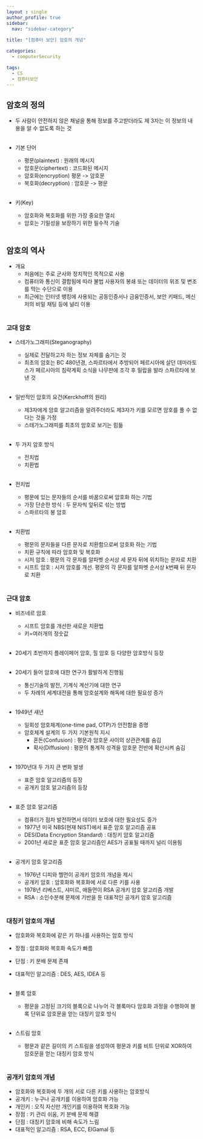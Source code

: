```yaml
---
layout : single
author_profile: true
sidebar: 
  nav: "sidebar-category"
  
title: "[컴퓨터 보안] 암호의 개념"

categories:
  - computerSecurity

tags:
  - CS
  - 컴퓨터보안
---
```


## 암호의 정의
- 두 사람이 안전하지 않은 채널을 통해 정보를 주고받더라도 제 3자는 이 정보의 내용을 알 수 없도록 하는 것<br><br>

- 기본 단어<br>
	- 평문(plaintext) : 원래의 메시지 <br>
	- 암호문(ciphertext) : 코드화된 메시지<br>
	- 암호화(encryption) 평문 -> 암호문<br>
	- 복호화(decryption) : 암호문 -> 평문<br><br>

- 키(Key)<br>
	- 암호화와 복호화를 위한 가장 중요한 열쇠<br>
	- 암호는 기밀성을 보장하기 위한 필수적 기술<br><br>

## 암호의 역사
- 개요<br>
	- 처음에는 주로 군사와 정치적인 목적으로 사용<br>
	- 컴퓨터와 통신이 결합됨에 따라 불법 사용자의 봉쇄 또는 데이터의 위조 및 변조를 막는 수단으로 이용<br>
	- 최근에는 인터넷 뱅킹에 사용되는 공동인증서나 금융인증서, 보안 키패드, 메신저의 비밀 채팅 등에 널리 이용<br><br>

### 고대 암호
- 스테가노그래피(Steganography)<br>
	- 실제로 전달하고자 하는 정보 자체를 숨기는 것<br>
	- 최초의 암호는 BC 480년경, 스파르타에서 추방되어 페르시아에 살던 데마라토스가 페르시아의 침략계획 소식을 나무판에 조각 후 밀랍을 발라 스파르타에 보낸 것 <br><br>

- 일반적인 암호의 요건(Kerckhoff의 원리)<br>
	- 제3자에게 암호 알고리즘을 알려주더라도 제3자가 키를 모르면 암호를 풀 수 없다는 것을 가정<br>
	- 스테가노그래피를 최초의 암호로 보기는 힘듦<br><br>

- 두 가지 암호 방식<br>
	- 전치법<br>
	- 치환법<br><br>

- 전치법<br>
	- 평문에 있는 문자들의 순서를 바꿈으로써 암호화 하는 기법<br>
	- 가장 단순한 방식 : 두 문자씩 앞뒤로 섞는 방법<br>
	- 스파르타의 봉 암호<br><br>

- 치환법<br>
	- 평문의 문자들을 다른 문자로 치환함으로써 암호화 하는 기법<br>
	- 치환 규칙에 따라 암호화 및 복호화<br>
	- 시저 암호 : 평문의 각 문자를 알파벳 순서상 세 문자 뒤에 위치하는 문자로 치환<br>
	- 시프트 암호 : 시저 암호를 개선. 평문의 각 문자를 알파벳 순서상 k번째 뒤 문자로 치환<br><br>

### 근대 암호
- 비즈네르 암호<br>
	- 시프트 암호를 개선한 새로운 치환법<br>
	- 키=여러개의 정숫값<br><br>

- 20세기 초반까지 플레이페어 암호, 힐 암호 등 다양한 암호방식 등장<br><br>

- 20세기 들어 암호에 대한 연구가 활발하게 진행됨<br>
	- 통신기술의 발전, 기계식 계산기에 대한 연구<br>
	- 두 차례의 세계대전을 통해 암호설계와 해독에 대한 필요성 증가<br><br>

- 1949년 섀년<br>
	- 일회성 암호체계(one-time pad, OTP)가 안전함을 증명<br>
	- 암호체계 설계의 두 가지 기본원칙 지시<br>
		- 혼돈(Confusion) : 평문과 암호문 사이의 상관관계를 숨김<br>
		- 확사(Diffusion) : 평문의 통계적 성격을 암호문 전반에 확산시켜 숨김<br><br>

- 1970년대 두 가지 큰 변화 발생<br>
	- 표준 암호 알고리즘의 등장<br>
	- 공개키 암호 알고리즘의 등장<br><br>

- 표준 암호 알고리즘<br>
	- 컴퓨터가 점차 발전하면서 데이터 보호에 대한 필요성도 증가<br>
	- 1977년 미국 NBS(현재 NIST)에서 표준 암호 알고리즘 공표<br>
	- DES(Data Encryption Standard) : 대칭키 암호 알고리즘<br>
	- 2001년 새로운 표준 암호 알고리즘인 AES가 공표될 때까지 널리 이용됨<br><br>

- 공개키 암호 알고리즘<br>
	- 1976년 디피와 헬먼이 공개키 암호의 개념을 제시<br>
	- 공개키 암호 : 암호화와 복호화에 서로 다른 키를 사용<br>
	- 1978년 리베스트, 샤미르, 애들먼이 RSA 공개키 암호 알고리즘 개발<br>
	- RSA :  소인수분해 문제에 기반을 둔 대표적인 공개키 암호 알고리즘<br><br>

### 대칭키 암호의 개념
- 암호화와 복호화에 같은 키 하나를 사용하는 암호 방식<br>
- 장점 : 암호화와 복호화 속도가 빠름<br>
- 단점 : 키 분배 문제 존재<br>
- 대표적인 알고리즘 : DES, AES, IDEA 등<br><br>

- 블록 암호<br>
	- 평문을 고정된 크기의 블록으로 나누어 각 블록마다 암호화 과정을 수행하여 블록 단위로 암호문을 얻는 대칭키 암호 방식<br><br>

- 스트림 암호<br>
	- 평문과 같은 길이의 키 스트림을 생성하여 평문과 키를 비트 단위로 XOR하여 암호문을 얻는 대칭키 암호 방식<br><br>

### 공개키 암호의 개념
- 암호화와 복호화에 두 개의 서로 다른 키를 사용하는 암호방식<br>
- 공개키 : 누구나 공개키를 이용하여 암호화 가능<br>
- 개인키 : 오직 자신만 개인키를 이용하여 복호화 가능<br>
- 장점 : 키 관리 쉬움, 키 분배 문제 해결<br>
- 단점 : 대칭키 암호에 비해 속도가 느림<br>
- 대표적인 알고리즘 : RSA, ECC, EIGamal 등<br><br>
